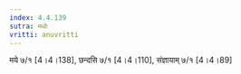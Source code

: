 ```yaml
---
index: 4.4.139
sutra: मधोः
vritti: anuvritti
---
```


मये ७/१  [4।4।138],  छन्दसि ७/१ [4।4।110],  संज्ञायाम् ७/१ [4।4।89]